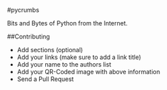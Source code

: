 #pycrumbs

Bits and Bytes of Python from the Internet.

##Contributing
* Add sections (optional)
* Add your links (make sure to add a link title)
* Add your name to the authors list
* Add your QR-Coded image with above information
* Send a Pull Request

